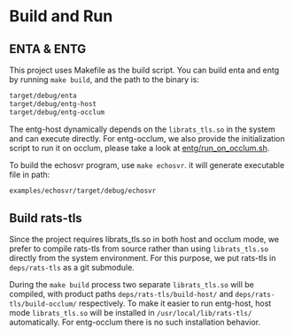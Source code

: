 
# Build and Run

## ENTA & ENTG

This project uses Makefile as the build script. You can build enta and entg by running `make build`, and the path to the binary is:

```txt
target/debug/enta
target/debug/entg-host
target/debug/entg-occlum
```

The entg-host dynamically depends on the `librats_tls.so` in the system and can execute directly. For entg-occlum, we also provide the initialization script to run it on occlum, please take a look at [entg/run_on_occlum.sh](../entg/run_on_occlum.sh).

To build the echosvr program, use `make echosvr`. it will generate executable file in path:

```txt
examples/echosvr/target/debug/echosvr
```

## Build rats-tls

Since the project requires librats_tls.so in both host and occlum mode, we prefer to compile rats-tls from source rather than using `librats_tls.so` directly from the system environment. For this purpose, we put rats-tls in `deps/rats-tls` as a git submodule.

During the `make build` process two separate `librats_tls.so` will be compiled, with product paths `deps/rats-tls/build-host/` and `deps/rats-tls/build-occlum/` respectively. To make it easier to run entg-host, host mode `librats_tls.so` will be installed in `/usr/local/lib/rats-tls/` automatically. For entg-occlum there is no such installation behavior.
